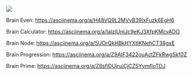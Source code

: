 <a href="https://codeclimate.com/github/codeclimate/codeclimate/maintainability"><img src="https://api.codeclimate.com/v1/badges/a99a88d28ad37a79dbf6/maintainability" /></a>

Brain Even:
https://asciinema.org/a/H48VQ9L2MVvB39IxFuzk6EgH6

Brain Calculator:
https://asciinema.org/a/IalzjUnIJc9eKJ3XfpKMcvADO

Brain Node:
https://asciinema.org/a/5UOrQkHBkHYXtIKNehCT38gxE

Brain Progression:
https://asciinema.org/a/Z9AIF3422ouActZFkRwg5kf0Z

Brain Prime:
https://asciinema.org/a/Z8sfiDUjruiCjCZ5YvmfIoTDJ
